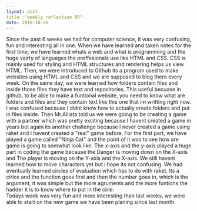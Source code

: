 ```yaml
---
layout: post
title :"weekly reflection 05"
date: 2018-10-26
---
```

Since the past 6 weeks we had for computer science, it was very confusing, fun and interesting all in one. When we have learned and taken notes for the first time, we have learned whats a web and what is programming and the huge vairty of languages the proffesionals use like HTML and CSS. CSS is mainly used for styling and HTML structures and rendering helps us view HTML. Then, we were introduced to Github its a program used to make websites using HTML and CSS and we are supposed to blog there every week. On the same day, we were learned how folders contain files and inside those files they have text and repositories. This useful becuase in github, to be able to make a funtional website, you need to know what are folders and files and they contain text like this one that im writting right now. I was confused because I didnt know how to actually create folders and put in files inside. Then Mr.Alllata told us we were going to be creating a game with a partner which was pretty exciting because I havent created a game in years but again its another challenge because I never created a game using raket and I havent created a "real" game before. For the first part, we have played a game called "Ninja Cat" and the point of it was to see how are game is going to somwhat look like. The x-axis and the y-axis played a huge part in coding the game because the Danger is moving down on the X-axis and The player is moving on the Y-axis and the X-axis. We still havent learned how to move characters yet but i hope its not confusing. We had eventually learned circles of evaluation which has to do with raket. Its a cirlce and the function goes first and then the number goes in, which is the argument, it was simple but the more agruments and the more funtions the hadder it is to know where to put in the cirle.   
Todays week was very fun and more interesting than last weeks, we were able to start on the new game we have been planing since last month. 
